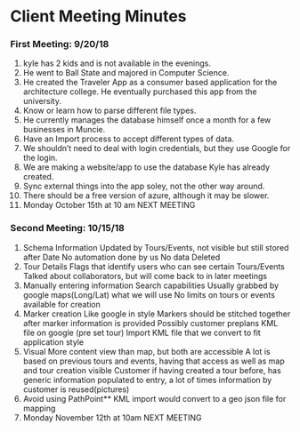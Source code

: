 # Client Meeting Minutes 

### First Meeting: 9/20/18
1. kyle has 2 kids and is not available in the evenings.
2. He went to Ball State and majored in Computer Science.
3. He created the Traveler App as a consumer based application for the architecture college. He eventually purchased this app from the university.
4. Know or learn how to parse different file types.
5. He currently manages the database himself once a month for a few businesses in Muncie.
6. Have an Import process to accept different types of data.
7. We shouldn’t need to deal with login credentials, but they use Google for the login.
8. We are making a website/app to use the database Kyle has already created. 
9. Sync external things into the app soley, not the other way around.
10. There should be a free version of azure, although it may be slower.
11. Monday October 15th at 10 am NEXT MEETING


### Second Meeting: 10/15/18
1. Schema Information
  Updated by Tours/Events, not visible but still stored after Date
  No automation done by us
  No data Deleted
2. Tour Details
  Flags that identify users who can see certain Tours/Events
  Talked about collaborators, but will come back to in later meetings
3. Manually entering information
  Search capabilities
  Usually grabbed by google maps(Long/Lat) what we will use
  No limits on tours or events available for creation
4. Marker creation
  Like google in style
  Markers should be stitched together after marker information is provided
  Possibly customer preplans KML file on google (pre set tour)
  Import KML file that we convert to fit application style
5. Visual
  More content view than map, but both are accessible
  A lot is based on previous tours and events, having that access as well as map and tour creation visible 
  Customer if having created a tour before, has generic information populated to entry, a lot of times information by customer is reused(pictures)
6. Avoid using PathPoint**
  KML import would convert to a geo json file for mapping
7. Monday November 12th at 10am NEXT MEETING
